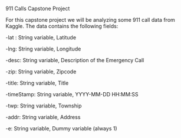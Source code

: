 911 Calls Capstone Project

For this capstone project we will be analyzing some 911 call data from Kaggle. The data contains the following fields:

-lat : String variable, Latitude

-lng: String variable, Longitude

-desc: String variable, Description of the Emergency Call

-zip: String variable, Zipcode

-title: String variable, Title

-timeStamp: String variable, YYYY-MM-DD HH:MM:SS

-twp: String variable, Township

-addr: String variable, Address

-e: String variable, Dummy variable (always 1)
